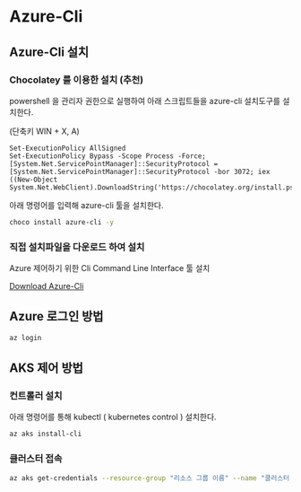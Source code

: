 # Azure-Cli

## Azure-Cli 설치

### Chocolatey 를 이용한 설치 \(추천\)

powershell 을 관리자 권한으로 실행하여 아래 스크립트들을 azure-cli 설치도구를 설치한다.

\(단축키 WIN + X, A\)

```text
Set-ExecutionPolicy AllSigned
Set-ExecutionPolicy Bypass -Scope Process -Force; [System.Net.ServicePointManager]::SecurityProtocol = [System.Net.ServicePointManager]::SecurityProtocol -bor 3072; iex ((New-Object System.Net.WebClient).DownloadString('https://chocolatey.org/install.ps1'))
```

아래 명령어를 입력해 azure-cli 툴을 설치한다.

```bash
choco install azure-cli -y
```

### 직접 설치파일을 다운로드 하여 설치

Azure 제어하기 위한 Cli Command Line Interface 툴 설치

[Download Azure-Cli](https://aka.ms/installazurecliwindows)

## Azure 로그인 방법

```bash
az login
```

## AKS 제어 방법

### 컨트롤러 설치

아래 명령어를 통해 kubectl \( kubernetes control \) 설치한다.

```bash
az aks install-cli
```

### 클러스터 접속

```bash
az aks get-credentials --resource-group "리소스 그룹 이름" --name "클러스터 이름"
```

